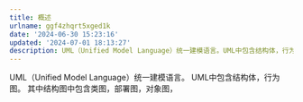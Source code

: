 ```yaml
---
title: 概述
urlname: ggf4zhqrt5xged1k
date: '2024-06-30 15:23:16'
updated: '2024-07-01 18:13:27'
description: UML（Unified Model Language）统一建模语言。UML中包含结构体，行为图。其中结构图中包含类图，部署图，对象图，
---
```

UML（Unified Model Language）统一建模语言。
UML中包含结构体，行为图。
其中结构图中包含类图，部署图，对象图，



